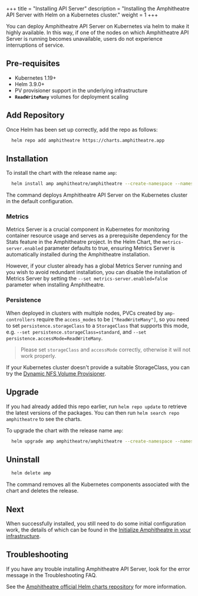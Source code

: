 +++
title = "Installing API Server"
description = "Installing the Amphitheatre API Server with Helm on a Kubernetes cluster."
weight = 1
+++

You can deploy Amphitheatre API Server on Kubernetes via helm to make it highly
available. In this way, if one of the nodes on which Amphitheatre API Server is
running becomes unavailable, users do not experience interruptions of service.

## Pre-requisites

- Kubernetes 1.19+
- Helm 3.9.0+
- PV provisioner support in the underlying infrastructure
- **`ReadWriteMany`** volumes for deployment scaling

## Add Repository

Once Helm has been set up correctly, add the repo as follows:

```sh
  helm repo add amphitheatre https://charts.amphitheatre.app
```

## Installation

To install the chart with the release name `amp`:

```sh
  helm install amp amphitheatre/amphitheatre --create-namespace --namespace=amp-system
```

The command deploys Amphitheatre API Server on the Kubernetes cluster in the
default configuration.

### Metrics

Metrics Server is a crucial component in Kubernetes for monitoring container
resource usage and serves as a prerequisite dependency for the Stats feature in
the Amphitheatre project. In the Helm Chart, the `metrics-server.enabled`
parameter defaults to true, ensuring Metrics Server is automatically installed
during the Amphitheatre installation.

However, if your cluster already has a global Metrics Server running and you
wish to avoid redundant installation, you can disable the installation of
Metrics Server by setting the `--set metrics-server.enabled=false` parameter
when installing Amphitheatre.

### Persistence

When deployed in clusters with multiple nodes, PVCs created by `amp-controllers`
require the `access_modes` to be `["ReadWriteMany"]`, so you need to set
 `persistence.storageClass` to a `StorageClass` that supports this mode, e.g.
 `--set persistence.storageClass=standard`, and `--set
 persistence.accessMode=ReadWriteMany`.

 > Please set `storageClass` and `accessMode` correctly, otherwise it will not work properly.

If your Kubernetes cluster doesn't provide a suitable StorageClass, you
can try the [Dynamic NFS Volume Provisioner](https://github.com/openebs/dynamic-nfs-provisioner).

## Upgrade

If you had already added this repo earlier, run `helm repo update` to retrieve
the latest versions of the packages.  You can then run `helm search repo amphitheatre` to see the charts.

To upgrade the chart with the release name `amp`:

```sh
  helm upgrade amp amphitheatre/amphitheatre --create-namespace --namespace=amp-system
```

## Uninstall

```sh
  helm delete amp
```

The command removes all the Kubernetes components associated with the chart and
deletes the release.

## Next

When successfully installed, you still need to do some initial configuration work,
the details of which can be found in the [Initialize Amphitheatre in your infrastructure](@/installation/configuration.md).

## Troubleshooting

If you have any trouble installing Amphitheatre API Server, look for the error
message in the Troubleshooting FAQ.

See the [Amphitheatre official Helm charts
repository](https://github.com/amphitheatre-app/charts) for more information.

